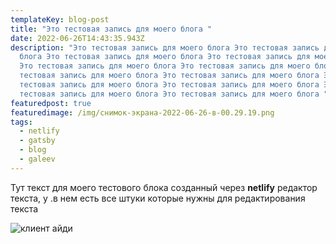 ```yaml
---
templateKey: blog-post
title: "Это тестовая запись для моего блога "
date: 2022-06-26T14:43:35.943Z
description: "Это тестовая запись для моего блога Это тестовая запись для моего
  блога Это тестовая запись для моего блога Это тестовая запись для моего блога
  Это тестовая запись для моего блога Это тестовая запись для моего блога Это
  тестовая запись для моего блога Это тестовая запись для моего блога Это
  тестовая запись для моего блога Это тестовая запись для моего блога Это
  тестовая запись для моего блога Это тестовая запись для моего блога "
featuredpost: true
featuredimage: /img/снимок-экрана-2022-06-26-в-00.29.19.png
tags:
  - netlify
  - gatsby
  - blog
  - galeev
---
```

Тут текст для моего тестового блока созданный через **netlify** редактор текста, у .в нем есть все штуки которые нужны для редактирования текста 

![клиент айди](/img/снимок-экрана-2022-06-26-в-00.29.19.png "Это клиент айди в моем гитхабе, но ты его не спиздишь потому что я его уже поменял, это старый айди")